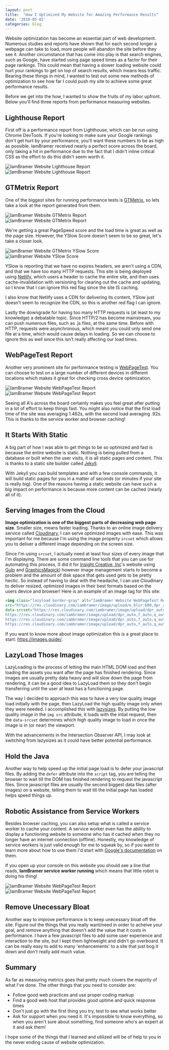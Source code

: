 ```yaml
---
layout: post
title:  "How I Optimized My Website for Amazing Performance Results"
date: '2018-05-02'
categories: blog
---
```


Website optimization has become an essential part of web development. Numerous studies and reports have shown that for each second longer a webpage can take to load, more people will abandon the site before they see it. Another circumstance that has come into play is that search engines, such as Google, have started using page speed times as a factor for their page rankings. This could mean that having a slower loading website could hurt your rankings to get on top of search results, which means less traffic. Bearing these things in mind, I wanted to test out some new methods of optimization to see how far I could push my site to achieve some great performance results.

Before we get into the how, I wanted to show the fruits of my labor upfront. Below you'll find three reports from performance measuring websites.

## Lighthouse Report

First off is a performance report from Lighthouse, which can be run using Chrome DevTools. If you're looking to make sure your Google rankings don't get hurt by your performance, you'll want these numbers to be as high as possible. IamBramer received nearly a perfect score across the board, only taking a hit in performance due to the fact that I didn't inline critical CSS as the effort to do this didn't seem worth it.

<p class="blogImage"><img class="lazyload border-gray" alt="IamBramer Website Lighthouse Report"
src="https://res.cloudinary.com/iambramer/image/upload/e_blur:600,dpr_auto,f_auto,q_80,w_100/v1525301555/iambramer-website-lighthouse-report_dkv90r.jpg"
data-srcset="https://res.cloudinary.com/iambramer/image/upload/dpr_auto,f_auto,q_auto,w_1600/v1525301555/iambramer-website-lighthouse-report_dkv90r.jpg 1900w,
https://res.cloudinary.com/iambramer/image/upload/dpr_auto,f_auto,q_auto,w_1200/v1525301555/iambramer-website-lighthouse-report_dkv90r.jpg 1400w,
https://res.cloudinary.com/iambramer/image/upload/dpr_auto,f_auto,q_auto,w_800/v1525301555/iambramer-website-lighthouse-report_dkv90r.jpg 1000w,
https://res.cloudinary.com/iambramer/image/upload/dpr_auto,f_auto,q_auto,w_400/v1525301555/iambramer-website-lighthouse-report_dkv90r.jpg 400w">
  <noscript>
  <img alt="IamBramer Website Lighthouse Report"
    src="https://res.cloudinary.com/iambramer/image/upload/dpr_auto,f_auto,q_auto,w_1600/v1525301555/iambramer-website-lighthouse-report_dkv90r.jpg"
    srcset="https://res.cloudinary.com/iambramer/image/upload/dpr_auto,f_auto,q_auto,w_1600/v1525301555/iambramer-website-lighthouse-report_dkv90r.jpg 1900w,
    https://res.cloudinary.com/iambramer/image/upload/dpr_auto,f_auto,q_auto,w_1200/v1525301555/iambramer-website-lighthouse-report_dkv90r.jpg 1400w,
    https://res.cloudinary.com/iambramer/image/upload/dpr_auto,f_auto,q_auto,w_800/v1525301555/iambramer-website-lighthouse-report_dkv90r.jpg 1000w,
    https://res.cloudinary.com/iambramer/image/upload/dpr_auto,f_auto,q_auto,w_400/v1525301555/iambramer-website-lighthouse-report_dkv90r.jpg 400w">
  </noscript></p>

## GTMetrix Report

One of the biggest sites for running performance tests is <a href="https://gtmetrix.com/" target="_blank" rel="noopener">GTMetrix</a>, so lets take a look at the report generated from them.

<p class="blogImage"><img class="lazyload border-gray" alt="IamBramer Website GTMetrix Report"
src="https://res.cloudinary.com/iambramer/image/upload/e_blur:600,dpr_auto,f_auto,q_80,w_100/v1525304363/iambramer-website-gtmetrix-speed-report_ft5idd.jpg"
data-srcset="https://res.cloudinary.com/iambramer/image/upload/dpr_auto,f_auto,q_auto,w_1600/v1525304363/iambramer-website-gtmetrix-speed-report_ft5idd.jpg 1900w,
https://res.cloudinary.com/iambramer/image/upload/dpr_auto,f_auto,q_auto,w_1200/v1525304363/iambramer-website-gtmetrix-speed-report_ft5idd.jpg 1400w,
https://res.cloudinary.com/iambramer/image/upload/dpr_auto,f_auto,q_auto,w_800/v1525304363/iambramer-website-gtmetrix-speed-report_ft5idd.jpg 1000w,
https://res.cloudinary.com/iambramer/image/upload/dpr_auto,f_auto,q_auto,w_400/v1525304363/iambramer-website-gtmetrix-speed-report_ft5idd.jpg 400w">
  <noscript>
  <img alt="IamBramer Website GTMetrix Report"
    src="https://res.cloudinary.com/iambramer/image/upload/dpr_auto,f_auto,q_auto,w_1600/v1525304363/iambramer-website-gtmetrix-speed-report_ft5idd.jpg"
    srcset="https://res.cloudinary.com/iambramer/image/upload/dpr_auto,f_auto,q_auto,w_1600/v1525304363/iambramer-website-gtmetrix-speed-report_ft5idd.jpg 1900w,
    https://res.cloudinary.com/iambramer/image/upload/dpr_auto,f_auto,q_auto,w_1200/v1525304363/iambramer-website-gtmetrix-speed-report_ft5idd.jpg 1400w,
    https://res.cloudinary.com/iambramer/image/upload/dpr_auto,f_auto,q_auto,w_800/v1525304363/iambramer-website-gtmetrix-speed-report_ft5idd.jpg 1000w,
    https://res.cloudinary.com/iambramer/image/upload/dpr_auto,f_auto,q_auto,w_400/v1525304363/iambramer-website-gtmetrix-speed-report_ft5idd.jpg 400w">
  </noscript></p>

We're getting a great PageSpeed score and the load time is great as well as the page size. However, the YSlow Score doesn't seem to be so great, let's take a closer look.

<p class="blogImage"><img class="lazyload border-gray" alt="IamBramer Website GTMetrix YSlow Score"
src="https://res.cloudinary.com/iambramer/image/upload/e_blur:600,dpr_auto,f_auto,q_80,w_100/v1525304369/iambramer-website-gtmetrix-speed-report-yslow_ce7mul.jpg"
data-srcset="https://res.cloudinary.com/iambramer/image/upload/dpr_auto,f_auto,q_auto,w_1600/v1525304369/iambramer-website-gtmetrix-speed-report-yslow_ce7mul.jpg 1900w,
https://res.cloudinary.com/iambramer/image/upload/dpr_auto,f_auto,q_auto,w_1200/v1525304369/iambramer-website-gtmetrix-speed-report-yslow_ce7mul.jpg 1400w,
https://res.cloudinary.com/iambramer/image/upload/dpr_auto,f_auto,q_auto,w_800/v1525304369/iambramer-website-gtmetrix-speed-report-yslow_ce7mul.jpg 1000w,
https://res.cloudinary.com/iambramer/image/upload/dpr_auto,f_auto,q_auto,w_400/v1525304369/iambramer-website-gtmetrix-speed-report-yslow_ce7mul.jpg 400w">
  <noscript>
  <img alt="IamBramer Website YSlow Score"
    src="https://res.cloudinary.com/iambramer/image/upload/dpr_auto,f_auto,q_auto,w_1600/v1525304369/iambramer-website-gtmetrix-speed-report-yslow_ce7mul.jpg"
    srcset="https://res.cloudinary.com/iambramer/image/upload/dpr_auto,f_auto,q_auto,w_1600/v1525304369/iambramer-website-gtmetrix-speed-report-yslow_ce7mul.jpg 1900w,
    https://res.cloudinary.com/iambramer/image/upload/dpr_auto,f_auto,q_auto,w_1200/v1525304369/iambramer-website-gtmetrix-speed-report-yslow_ce7mul.jpg 1400w,
    https://res.cloudinary.com/iambramer/image/upload/dpr_auto,f_auto,q_auto,w_800/v1525304369/iambramer-website-gtmetrix-speed-report-yslow_ce7mul.jpg 1000w,
    https://res.cloudinary.com/iambramer/image/upload/dpr_auto,f_auto,q_auto,w_400/v1525304369/iambramer-website-gtmetrix-speed-report-yslow_ce7mul.jpg 400w">
  </noscript></p>

  YSlow is reporting that we have no expires headers, we aren't using a CDN, and that we have too many HTTP requests. This site is being deployed using <a href="https://www.netlify.com/" target="_blank" rel="noopener">Netlify</a>, which users a header to cache the entire site, and then uses cache-invalidation with versioning for clearing out the cache and updating, so I know that I can ignore this red flag since the site IS caching.

  I also know that Netlify uses a CDN for delivering its content, YSlow just doesn't seem to recognize the CDN, so this is another red flag I can ignore.

  Lastly the downgrade for having too many HTTP requests is (at least to my knowledge) a debatable topic. Since HTTP/2 has become mainstream, you can push numerous files, such as .js files, at the same time. Before with HTTP, requests were asynchronous, which meant you could only send one file at a time, which would cause delays in loading. So we can choose to ignore this as well since this isn't really affecting our load times.

## WebPageTest Report

Another very prominent site for performance testing is <a href="https://www.webpagetest.org/" target="_blank" rel="noopener">WebPageTest</a>. You can choose to test on a large number of different devices in different locations which makes it great for checking cross device optimization.

<p class="blogImage"><img class="lazyload border-gray" alt="IamBramer Website WebPageTest Report"
src="https://res.cloudinary.com/iambramer/image/upload/e_blur:600,dpr_auto,f_auto,q_80,w_100/v1525305589/iambramer-website-webpagetest-performance-results_bc03hq.jpg"
data-srcset="https://res.cloudinary.com/iambramer/image/upload/dpr_auto,f_auto,q_auto,w_1600/v1525305589/iambramer-website-webpagetest-performance-results_bc03hq.jpg 1900w,
https://res.cloudinary.com/iambramer/image/upload/dpr_auto,f_auto,q_auto,w_1200/v1525305589/iambramer-website-webpagetest-performance-results_bc03hq.jpg 1400w,
https://res.cloudinary.com/iambramer/image/upload/dpr_auto,f_auto,q_auto,w_800/v1525305589/iambramer-website-webpagetest-performance-results_bc03hq.jpg 1000w,
https://res.cloudinary.com/iambramer/image/upload/dpr_auto,f_auto,q_auto,w_400/v1525305589/iambramer-website-webpagetest-performance-results_bc03hq.jpg 400w">
  <noscript>
  <img alt="IamBramer Website WebPageTest Report"
    src="https://res.cloudinary.com/iambramer/image/upload/dpr_auto,f_auto,q_auto,w_1600/v1525305589/iambramer-website-webpagetest-performance-results_bc03hq.jpg"
    srcset="https://res.cloudinary.com/iambramer/image/upload/dpr_auto,f_auto,q_auto,w_1600/v1525305589/iambramer-website-webpagetest-performance-results_bc03hq.jpg 1900w,
    https://res.cloudinary.com/iambramer/image/upload/dpr_auto,f_auto,q_auto,w_1200/v1525305589/iambramer-website-webpagetest-performance-results_bc03hq.jpg 1400w,
    https://res.cloudinary.com/iambramer/image/upload/dpr_auto,f_auto,q_auto,w_800/v1525305589/iambramer-website-webpagetest-performance-results_bc03hq.jpg 1000w,
    https://res.cloudinary.com/iambramer/image/upload/dpr_auto,f_auto,q_auto,w_400/v1525305589/iambramer-website-webpagetest-performance-results_bc03hq.jpg 400w">
  </noscript></p>

Seeing all A's across the board certainly makes you feel great after putting in a lot of effort to keep things fast. You might also notice that the first load time of the site was averaging 1.462s, with the second load averaging .92s. This is thanks to the service worker and browser caching!

## It Starts With Static

A big part of how I was able to get things to be so optimized and fast is because the entire website is static. Nothing is being pulled from a database or built when the user visits, it is all static pages and content. This is thanks to a static site builder called <a href="https://jekyllrb.com/" target="_blank" rel="noopener">Jekyll</a>.

With Jekyll you can build templates and with a few console commands, it will build static pages for you in a matter of seconds (or minutes if your site is really big). One of the reasons having a static website can have such a big impact on performance is because more content can be cached (nearly all of it).

## Serving Images from the Cloud

**Image optimization is one of the biggest parts of decreasing web page size**. Smaller size, means faster loading. Thanks to an online image delivery service called <a href="https://cloudinary.com/" target="_blank" rel="noopener">Cloudinary</a>, I can serve optimized images with ease. This was important for me because I'm using the image property `srcset` which allows you to deliver a different image depending on the screen size.

Since I'm using `srcset`, I actually need at least four sizes of every image that I'm displaying. There are some command line tools that you can use for automating this process, (I did it for <a href="https://insightcreative.com/" target="_blank" rel="noopener">Insight Creative, Inc</a>'s website using <a href="https://gulpjs.com/" target="_blank" rel="noopener">Gulp</a> and <a href="http://www.graphicsmagick.org/download.html" target="_blank" rel="noopener">GraphicsMagick</a>) however image management starts to become a problem and the amount of disk space that gets used gets to be pretty hectic. So instead of having to deal with the headache, I can use Cloudinary to deliver resized, optimized images in their best formats based on the users device and browser! Here is an example of an image tag for this site:

```html
<img class="lazyload border-gray" alt="IamBramer Website WebPageTest Report"
src="https://res.cloudinary.com/iambramer/image/upload/e_blur:600,dpr_auto,f_auto,q_80,w_100/v1525305589/iambramer-website-webpagetest-performance-results_bc03hq.jpg"
data-srcset="https://res.cloudinary.com/iambramer/image/upload/dpr_auto,f_auto,q_auto,w_1600/v1525305589/iambramer-website-webpagetest-performance-results_bc03hq.jpg 1900w,
https://res.cloudinary.com/iambramer/image/upload/dpr_auto,f_auto,q_auto,w_1200/v1525305589/iambramer-website-webpagetest-performance-results_bc03hq.jpg 1400w,
https://res.cloudinary.com/iambramer/image/upload/dpr_auto,f_auto,q_auto,w_800/v1525305589/iambramer-website-webpagetest-performance-results_bc03hq.jpg 1000w,
https://res.cloudinary.com/iambramer/image/upload/dpr_auto,f_auto,q_auto,w_400/v1525305589/iambramer-website-webpagetest-performance-results_bc03hq.jpg 400w">
```

If you want to know more about image optimization this is a great place to start: <a href="https://images.guide/" target="_blank" rel="noopener">https://images.guide/</a>.

## LazyLoad Those Images

LazyLoading is the process of letting the main HTML DOM load and then loading the assets you want after the page has finished rendering. Since images are usually pretty data heavy and will slow down the page from rendering, it can be a good idea to LazyLoad them so they don't begin transferring until the user at least has a functioning page.

The way I decided to approach this was to have a very low quality image load initially with the page, then LazyLoad the high quality image only when they were needed. I accomplished this with <a href="https://github.com/aFarkas/lazysizes" target="_blank" rel="noopener">lazysizes</a>. By putting the low quality image in the `img src` attribute, it loads with the intial request, then the `data-srcset` determines which high quality image to load in once the image is in (or near) the viewport.

With the advancements in the Intersection Observer API, I may look at switching from lazysizes as it could have better potential performance.

## Hold the Java

Another way to help speed up the initial page load is to defer your javascript files. By adding the `defer` attribute into the `script` tag, you are telling the browser to wait till the DOM has finished rendering to request the javascript files. Since javascript files are usually the second biggest data files (after images) on a website, telling them to wait till the initial page has loaded helps speed things up.

## Robotic Assistance from Service Workers

Besides browser caching, you can also setup what is called a service worker to cache your content. A service worker even has the ability to display a functioning website to someone who has it cached when they no longer have an internet connection (offline). Honestly, my knowledge of service workers is just valid enough for me to squeak by, so if you want to learn more about how to use them I'd start with <a href="https://developers.google.com/web/fundamentals/primers/service-workers/" target="_blank" rel="noopener">Google's documentation</a> on them.

If you open up your console on this website you should see a line that reads, **IamBramer service worker running** which means that little robot is doing his thing!

<p class="blogImage"><img class="lazyload border-gray" alt="IamBramer Website WebPageTest Report"
src="https://res.cloudinary.com/iambramer/image/upload/e_blur:600,dpr_auto,f_auto,q_80,w_100/v1525316839/iambramer-website-service-worker_f2k9dt.jpg"
data-srcset="https://res.cloudinary.com/iambramer/image/upload/dpr_auto,f_auto,q_auto,w_1600/v1525316839/iambramer-website-service-worker_f2k9dt.jpg 1900w,
https://res.cloudinary.com/iambramer/image/upload/dpr_auto,f_auto,q_auto,w_1200/v1525316839/iambramer-website-service-worker_f2k9dt.jpg 1400w,
https://res.cloudinary.com/iambramer/image/upload/dpr_auto,f_auto,q_auto,w_800/v1525316839/iambramer-website-service-worker_f2k9dt.jpg 1000w,
https://res.cloudinary.com/iambramer/image/upload/dpr_auto,f_auto,q_auto,w_400/v1525316839/iambramer-website-service-worker_f2k9dt.jpg 400w">
  <noscript>
  <img alt="IamBramer Website WebPageTest Report"
    src="https://res.cloudinary.com/iambramer/image/upload/dpr_auto,f_auto,q_auto,w_1600/v1525316839/iambramer-website-service-worker_f2k9dt.jpg"
    srcset="https://res.cloudinary.com/iambramer/image/upload/dpr_auto,f_auto,q_auto,w_1600/v1525316839/iambramer-website-service-worker_f2k9dt.jpg 1900w,
    https://res.cloudinary.com/iambramer/image/upload/dpr_auto,f_auto,q_auto,w_1200/v1525316839/iambramer-website-service-worker_f2k9dt.jpg 1400w,
    https://res.cloudinary.com/iambramer/image/upload/dpr_auto,f_auto,q_auto,w_800/v1525316839/iambramer-website-service-worker_f2k9dt.jpg 1000w,
    https://res.cloudinary.com/iambramer/image/upload/dpr_auto,f_auto,q_auto,w_400/v1525316839/iambramer-website-service-worker_f2k9dt.jpg 400w">
  </noscript></p>


## Remove Unecessary Bloat

Another way to improve performance is to keep unecessary bloat off the site. Figure out the things that you really want/need in order to acheive your goal, and remove anything that doesn't add the value that it costs in performance. I have a few javascript files to add some user experience and interaction to the site, but I kept them lightweight and didn't go overboard. It can be really easy to add to many 'enhancements' to a site that just bog it down and don't really add much value.

## Summary

As far as measuring metrics goes that pretty much covers the majority of what I've done. The other things that you need to consider are:

- Follow good web practices and use proper coding markup
- Find a good web host that provides good uptime and quick response times
- Don't just go with the first thing you try, test to see what works better
- Ask for support when you need it. It's impossible to know everything, so when you aren't sure about something, find someone who's an expert at it and ask them!

I hope some of the things that I learned and utilized will be of help to you in the never ending cause of website optimization.
